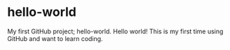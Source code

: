 # hello-world
My first GitHub project; hello-world.
Hello world! This is my first time using GitHub and want to learn coding.
